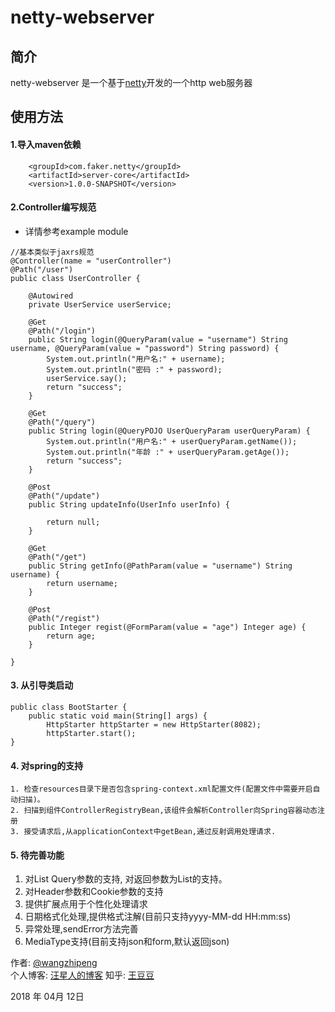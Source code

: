 # netty-webserver

## 简介
netty-webserver 是一个基于[netty](https://github.com/netty/netty)开发的一个http web服务器

## 使用方法
#### 1.导入maven依赖
```
    <groupId>com.faker.netty</groupId>
    <artifactId>server-core</artifactId>
    <version>1.0.0-SNAPSHOT</version>
```
#### 2.Controller编写规范
- 详情参考example module
```
//基本类似于jaxrs规范
@Controller(name = "userController")
@Path("/user")
public class UserController {

    @Autowired
    private UserService userService;

    @Get
    @Path("/login")
    public String login(@QueryParam(value = "username") String username, @QueryParam(value = "password") String password) {
        System.out.println("用户名:" + username);
        System.out.println("密码 :" + password);
        userService.say();
        return "success";
    }

    @Get
    @Path("/query")
    public String login(@QueryPOJO UserQueryParam userQueryParam) {
        System.out.println("用户名:" + userQueryParam.getName());
        System.out.println("年龄 :" + userQueryParam.getAge());
        return "success";
    }

    @Post
    @Path("/update")
    public String updateInfo(UserInfo userInfo) {

        return null;
    }

    @Get
    @Path("/get")
    public String getInfo(@PathParam(value = "username") String username) {
        return username;
    }

    @Post
    @Path("/regist")
    public Integer regist(@FormParam(value = "age") Integer age) {
        return age;
    }

}
```

#### 3. 从引导类启动
```
public class BootStarter {
    public static void main(String[] args) {
        HttpStarter httpStarter = new HttpStarter(8082);
        httpStarter.start();
}
```

#### 4. 对spring的支持
```
1. 检查resources目录下是否包含spring-context.xml配置文件(配置文件中需要开启自动扫描)。
2. 扫描到组件ControllerRegistryBean,该组件会解析Controller向Spring容器动态注册
3. 接受请求后,从applicationContext中getBean,通过反射调用处理请求.
```

#### 5. 待完善功能
1. 对List Query参数的支持, 对返回参数为List的支持。
2. 对Header参数和Cookie参数的支持
3. 提供扩展点用于个性化处理请求
4. 日期格式化处理,提供格式注解(目前只支持yyyy-MM-dd HH:mm:ss)
5. 异常处理,sendError方法完善
6. MediaType支持(目前支持json和form,默认返回json)

作者: [@wangzhipeng](https://github.com/caicai457614705)  
个人博客: [汪星人的博客](https://caicai457614705.github.io/)
知乎: [王豆豆](https://www.zhihu.com/people/wang-dou-dou-81-79)

2018 年 04月 12日 

